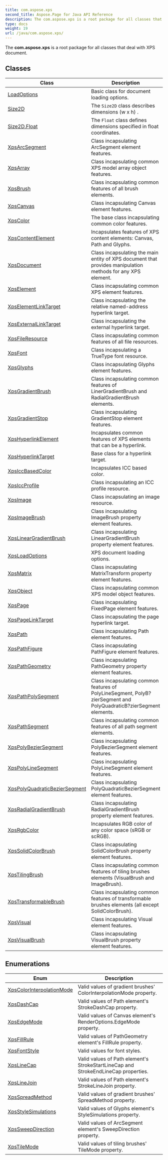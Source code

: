 ```yaml
---
title: com.aspose.xps
second_title: Aspose.Page for Java API Reference
description: The com.aspose.xps is a root package for all classes that deal with XPS document.
type: docs
weight: 19
url: /java/com.aspose.xps/
---
```


The **com.aspose.xps** is a root package for all classes that deal with XPS document.


## Classes

| Class | Description |
| --- | --- |
| [LoadOptions](../com.aspose.xps/loadoptions) | Basic class for document loading options. |
| [Size2D](../com.aspose.xps/size2d) | The `Size2D` class describes dimensions  (w x h) . |
| [Size2D.Float](../com.aspose.xps/size2d.float) | The `Float` class defines dimensions specified in float coordinates. |
| [XpsArcSegment](../com.aspose.xps/xpsarcsegment) | Class incapsulating ArcSegment element features. |
| [XpsArray<T>](../com.aspose.xps/xpsarray) | Class incapsulating common XPS model array object features. |
| [XpsBrush](../com.aspose.xps/xpsbrush) | Class incapsulating common features of all brush elements. |
| [XpsCanvas](../com.aspose.xps/xpscanvas) | Class incapsulating Canvas element features. |
| [XpsColor](../com.aspose.xps/xpscolor) | The base class incapsulating common color features. |
| [XpsContentElement](../com.aspose.xps/xpscontentelement) | Incapsulates features of XPS content elements: Canvas, Path and Glyphs. |
| [XpsDocument](../com.aspose.xps/xpsdocument) | Class incapsulating the main entity of XPS document that provides manipulation methods for any XPS element. |
| [XpsElement](../com.aspose.xps/xpselement) | Class incapsulating common XPS element features. |
| [XpsElementLinkTarget](../com.aspose.xps/xpselementlinktarget) | Class incapsulating the relative named-address hyperlink target. |
| [XpsExternalLinkTarget](../com.aspose.xps/xpsexternallinktarget) | Class incapsulating the external hyperlink target. |
| [XpsFileResource](../com.aspose.xps/xpsfileresource) | Class incapsulating common features of all file resources. |
| [XpsFont](../com.aspose.xps/xpsfont) | Class incapsulating a TrueType font resource. |
| [XpsGlyphs](../com.aspose.xps/xpsglyphs) | Class incapsulating Glyphs element features. |
| [XpsGradientBrush](../com.aspose.xps/xpsgradientbrush) | Class incapsulating common features of LinerGradientBrush and RadialGradientBrush elements. |
| [XpsGradientStop](../com.aspose.xps/xpsgradientstop) | Class incapsulating GradientStop element features. |
| [XpsHyperlinkElement](../com.aspose.xps/xpshyperlinkelement) | Incapsulates common features of XPS elements that can be a hyperlink. |
| [XpsHyperlinkTarget](../com.aspose.xps/xpshyperlinktarget) | Base class for a hyperlink target. |
| [XpsIccBasedColor](../com.aspose.xps/xpsiccbasedcolor) | Incapsulates ICC based color. |
| [XpsIccProfile](../com.aspose.xps/xpsiccprofile) | Class incapsulating an ICC profile resource. |
| [XpsImage](../com.aspose.xps/xpsimage) | Class incapsulating an image resource. |
| [XpsImageBrush](../com.aspose.xps/xpsimagebrush) | Class incapsulating ImageBrush property element features. |
| [XpsLinearGradientBrush](../com.aspose.xps/xpslineargradientbrush) | Class incapsulating LinearGradientBrush property element features. |
| [XpsLoadOptions](../com.aspose.xps/xpsloadoptions) | XPS document loading options. |
| [XpsMatrix](../com.aspose.xps/xpsmatrix) | Class incapsulating MatrixTransform property element features. |
| [XpsObject](../com.aspose.xps/xpsobject) | Class incapsulating common XPS model object features. |
| [XpsPage](../com.aspose.xps/xpspage) | Class incapsulating FixedPage element features. |
| [XpsPageLinkTarget](../com.aspose.xps/xpspagelinktarget) | Class incapsulating the page hyperlink target. |
| [XpsPath](../com.aspose.xps/xpspath) | Class incapsulating Path element features. |
| [XpsPathFigure](../com.aspose.xps/xpspathfigure) | Class incapsulating PathFigure element features. |
| [XpsPathGeometry](../com.aspose.xps/xpspathgeometry) | Class incapsulating PathGeometry property element features. |
| [XpsPathPolySegment](../com.aspose.xps/xpspathpolysegment) | Class incapsulating common features of PolyLineSegment, PolyB?zierSegment and PolyQuadraticB?zierSegment elements. |
| [XpsPathSegment](../com.aspose.xps/xpspathsegment) | Class incapsulating common features of all path segment elements. |
| [XpsPolyBezierSegment](../com.aspose.xps/xpspolybeziersegment) | Class incapsulating PolyBezierSegment element features. |
| [XpsPolyLineSegment](../com.aspose.xps/xpspolylinesegment) | Class incapsulating PolyLineSegment element features. |
| [XpsPolyQuadraticBezierSegment](../com.aspose.xps/xpspolyquadraticbeziersegment) | Class incapsulating PolyQuadraticBezierSegment element features. |
| [XpsRadialGradientBrush](../com.aspose.xps/xpsradialgradientbrush) | Class incapsulating RadialGradientBrush property element features. |
| [XpsRgbColor](../com.aspose.xps/xpsrgbcolor) | Incapsulates RGB color of any color space (sRGB or scRGB). |
| [XpsSolidColorBrush](../com.aspose.xps/xpssolidcolorbrush) | Class incapsulating SolidColorBrush property element features. |
| [XpsTilingBrush](../com.aspose.xps/xpstilingbrush) | Class incapsulating common features of tiling brushes elements (VisualBrush and ImageBrush). |
| [XpsTransformableBrush](../com.aspose.xps/xpstransformablebrush) | Class incapsulating common features of transformable brushes elements (all except SolidColorBrush). |
| [XpsVisual](../com.aspose.xps/xpsvisual) | Class incapsulating Visual element features. |
| [XpsVisualBrush](../com.aspose.xps/xpsvisualbrush) | Class incapsulating VisualBrush property element features. |

## Enumerations

| Enum | Description |
| --- | --- |
| [XpsColorInterpolationMode](../com.aspose.xps/xpscolorinterpolationmode) | Valid values of gradient brushes' ColorInterpolationMode property. |
| [XpsDashCap](../com.aspose.xps/xpsdashcap) | Valid values of Path element's StrokeDashCap property. |
| [XpsEdgeMode](../com.aspose.xps/xpsedgemode) | Valid values of Canvas element's RenderOptions.EdgeMode property. |
| [XpsFillRule](../com.aspose.xps/xpsfillrule) | Valid values of PathGeometry element's FillRule property. |
| [XpsFontStyle](../com.aspose.xps/xpsfontstyle) | Valid values for font styles. |
| [XpsLineCap](../com.aspose.xps/xpslinecap) | Valid values of Path element's StrokeStartLineCap and StrokeEndLineCap properties. |
| [XpsLineJoin](../com.aspose.xps/xpslinejoin) | Valid values of Path element's StrokeLineJoin property. |
| [XpsSpreadMethod](../com.aspose.xps/xpsspreadmethod) | Valid values of gradient brushes' SpreadMethod property. |
| [XpsStyleSimulations](../com.aspose.xps/xpsstylesimulations) | Valid values of Glyphs element's StyleSimulations property. |
| [XpsSweepDirection](../com.aspose.xps/xpssweepdirection) | Valid values of ArcSegment element's SweepDirection property. |
| [XpsTileMode](../com.aspose.xps/xpstilemode) | Valid values of tiling brushes' TileMode property. |
